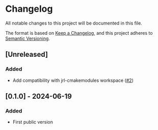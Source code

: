 # Changelog

All notable changes to this project will be documented in this file.

The format is based on [Keep a Changelog](https://keepachangelog.com/en/1.1.0/),
and this project adheres to [Semantic Versioning](https://semver.org/spec/v2.0.0.html).

## [Unreleased]

### Added
- Add compatibility with jrl-cmakemodules workspace ([#2](https://github.com/Simple-Robotics/LoIK/pull/2))

## [0.1.0] - 2024-06-19

### Added

- First public version
